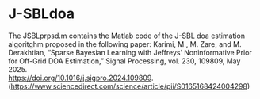 # J-SBLdoa
The JSBLprpsd.m contains the Matlab code of the J-SBL doa estimation algoritghm proposed in the following paper: 
Karimi, M., M. Zare, and M. Derakhtian, “Sparse Bayesian Learning with Jeffreys’ Noninformative Prior for Off-Grid DOA Estimation,” Signal Processing, vol. 230, 109809, May 2025.  
https://doi.org/10.1016/j.sigpro.2024.109809.
(https://www.sciencedirect.com/science/article/pii/S0165168424004298)

